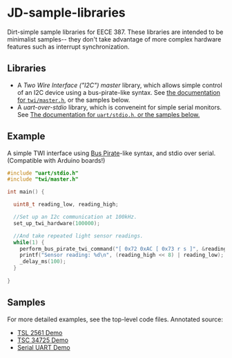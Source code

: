 JD-sample-libraries
===================

Dirt-simple sample libraries for EECE 387. These libraries are intended to be minimalist samples-- they don't take advantage of more complex hardware features such as interrupt synchronization.


Libraries
-----------

- A <i>Two Wire Interface ("I2C") master</i> library, which allows simple control of an I2C device using a bus-pirate-like syntax. See <a href="http://ktemkin.github.io/JD-sample-libraries/master_8h.html">the documentation for <code>twi/master.h</code></a>, or the samples below.
- A <i>uart-over-stdio</i> library, which is conveneint for simple serial monitors. See <a href="http://ktemkin.github.io/JD-sample-libraries/stdio_8h.html">The documentation for <code>uart/stdio.h</code>, or the samples below.</a>


Example
-------------

A simple TWI interface using <a href="http://dangerousprototypes.com/bus-pirate-manual/i2c-guide/">Bus Pirate</a>-like syntax, and stdio over serial. (Compatible with Arduino boards!)

```C
#include "uart/stdio.h"
#include "twi/master.h"

int main() {

  uint8_t reading_low, reading_high;

  //Set up an I2c communication at 100kHz.
  set_up_twi_hardware(100000);

  //And take repeated light sensor readings.
  while(1) {
    perform_bus_pirate_twi_command("[ 0x72 0xAC [ 0x73 r s ]", &reading_low, &reading_high);
    printf("Sensor reading: %d\n", (reading_high << 8) | reading_low);
    _delay_ms(100);
  }
  
}

```

Samples
---------

For more detailed examples, see the top-level code files. Annotated source:

- <a href="http://ktemkin.github.io/JD-sample-libraries/sample__twi__tsl2561_8c.html"> TSL 2561 Demo</a>
- <a href="http://ktemkin.github.io/JD-sample-libraries/sample__twi__tcs34725_8c.html"> TSC 34725 Demo</a>
- <a href="http://ktemkin.github.io/JD-sample-libraries/sample__uart__stdio_8c.html"> Serial UART Demo</a>


